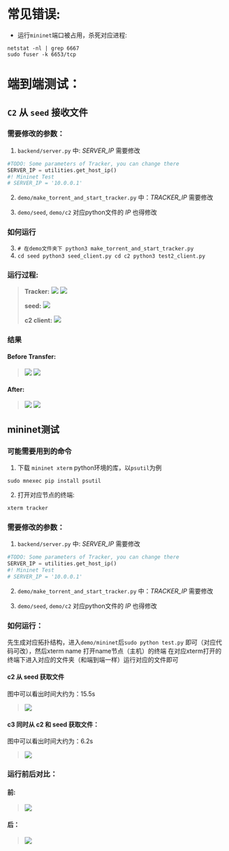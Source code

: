 # 常见错误:
- 运行`mininet`端口被占用，杀死对应进程:
```shell
netstat -nl | grep 6667
sudo fuser -k 6653/tcp
```


# 端到端测试：
## `C2` 从 `seed` 接收文件

### 需要修改的参数：
1. `backend/server.py` 中: *SERVER_IP* 需要修改
```py
#TODO: Some parameters of Tracker, you can change there
SERVER_IP = utilities.get_host_ip()
#! Mininet Test
# SERVER_IP = '10.0.0.1'
```
2. `demo/make_torrent_and_start_tracker.py` 中：*TRACKER_IP* 需要修改

3. `demo/seed`, `demo/c2` 对应python文件的 *IP* 也得修改

### 如何运行
3. `# 在demo文件夹下
python3 make_torrent_and_start_tracker.py`
1. `cd seed
python3 seed_client.py
cd c2
python3 test2_client.py`

### 运行过程:
> **Tracker:** 
> ![](2024-05-22-21-47-01.png)
> ![](2024-05-22-21-47-33.png)
> 
> **seed:**
> ![](2024-05-22-21-48-26.png)
>
> **c2 client:**
> ![](2024-05-22-21-49-21.png)

### 结果
#### Before Transfer:
>![](2024-05-22-21-37-23.png)
>![](2024-05-22-21-38-27.png)
#### After:
> ![](2024-05-22-21-50-12.png)
> ![](2024-05-22-21-49-43.png)


## mininet测试

### 可能需要用到的命令
1. 下载 `mininet xterm` python环境的库，以`psutil`为例
```shell
sudo mnexec pip install psutil
```
2. 打开对应节点的终端:
```sh
xterm tracker 
```

### 需要修改的参数：
1. `backend/server.py` 中: *SERVER_IP* 需要修改
```py
#TODO: Some parameters of Tracker, you can change there
SERVER_IP = utilities.get_host_ip()
#! Mininet Test
# SERVER_IP = '10.0.0.1'
```
2. `demo/make_torrent_and_start_tracker.py` 中：*TRACKER_IP* 需要修改

3. `demo/seed`, `demo/c2` 对应python文件的 *IP* 也得修改

### 如何运行：
先生成对应拓扑结构，进入`demo/mininet`后`sudo python test.py` 即可（对应代码可改），然后xterm name 打开name节点（主机）的终端
在对应xterm打开的终端下进入对应的文件夹（和端到端一样）运行对应的文件即可

#### c2 从 seed 获取文件
图中可以看出时间大约为：15.5s
> ![](2024-05-29-13-27-08.png)

#### c3 同时从 c2 和 seed 获取文件：
图中可以看出时间大约为：6.2s
> ![](2024-05-29-13-27-39.png)


### 运行前后对比：
#### 前:
> ![](2024-05-29-13-29-58.png)
#### 后：
>![](2024-05-29-13-29-28.png)